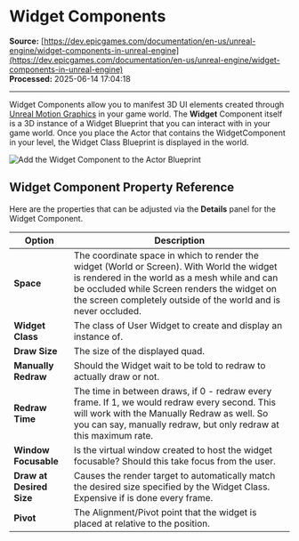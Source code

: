 # Widget Components

**Source:** [https://dev.epicgames.com/documentation/en-us/unreal-engine/widget-components-in-unreal-engine](https://dev.epicgames.com/documentation/en-us/unreal-engine/widget-components-in-unreal-engine)  
**Processed:** 2025-06-14 17:04:18

---

Widget Components allow you to manifest 3D UI elements created through [Unreal Motion Graphics](/documentation/en-us/unreal-engine/specialized-blueprint-visual-scripting-node-groups-in-unreal-engine) in your game world. The **Widget** Component itself is a 3D instance of a Widget Blueprint that you can interact with in your game world. Once you place the Actor that contains the WidgetComponent in your level, the Widget Class Blueprint is displayed in the world.

![Add the Widget Component to the Actor Blueprint](https://d1iv7db44yhgxn.cloudfront.net/documentation/images/ec495227-97a2-412b-b483-4cbedf296837/ue5_1-add-widget-component.png "Add the Widget Component to the Actor Blueprint")

## Widget Component Property Reference

Here are the properties that can be adjusted via the **Details** panel for the Widget Component.

| Option | Description |
| --- | --- |
| **Space** | The coordinate space in which to render the widget (World or Screen). With World the widget is rendered in the world as a mesh while and can be occluded while Screen renders the widget on the screen completely outside of the world and is never occluded. |
| **Widget Class** | The class of User Widget to create and display an instance of. |
| **Draw Size** | The size of the displayed quad. |
| **Manually Redraw** | Should the Widget wait to be told to redraw to actually draw or not. |
| **Redraw Time** | The time in between draws, if 0 - redraw every frame. If 1, we would redraw every second. This will work with the Manually Redraw as well. So you can say, manually redraw, but only redraw at this maximum rate. |
| **Window Focusable** | Is the virtual window created to host the widget focusable? Should this take focus from the user. |
| **Draw at Desired Size** | Causes the render target to automatically match the desired size specified by the Widget Class. Expensive if is done every frame. |
| **Pivot** | The Alignment/Pivot point that the widget is placed at relative to the position. |